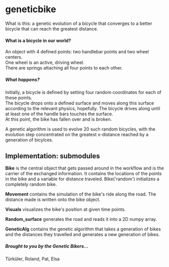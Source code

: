 # geneticbike

What is this: a genetic evolution of a bicycle that converges to a better bicycle that can reach the greatest distance.


#### What is a bicycle in our world?

An object with 4 defined points: two handlebar points and two wheel centers.  
One wheel is an active, driving wheel.  
There are springs attaching all four points to each other.  

##### What happens?
Initially, a bicycle is defined by setting four random coordinates for each of these points.  
The bicycle drops onto a defined surface and moves along this surface according to the relevant physics, hopefully. 
The bicycle drives along until at least one of the handle bars touches the surface.  
At this point, the bike has fallen over and is broken.

A genetic algorithm is used to evolve 20 such random bicycles, with the evolution step concentrated on the greatest x-distance reached by a generation of bicylces.


## Implementation: submodules

**Bike** is the central object that gets passed around in the workflow and is the carrier of the exchanged information. It contains the locations of the points in the bike and a variable for distance traveled. Bike('random') initializes a completely random bike.  

**Movement** contains the simulation of the bike's ride along the road. The distance made is written onto the bike object.  

**Visuals** visualizes the bike's position at given time points.  

**Random_surface** generates the road and reads it into a 2D numpy array.  

**GeneticAlg** contains the genetic algorithm that takes a generation of bikes and the distances they travelled and generates a new generation of bikes.  

##### Brought to you by the Genetic Bikers...
Türküler, Roland, Pat, Elsa
